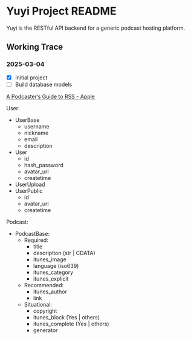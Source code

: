# Yuyi Project README

Yuyi is the RESTful API backend for a generic podcast hosting platform.

## Working Trace

### 2025-03-04

- [x] Initial project
- [ ] Build database models

[A Podcaster’s Guide to RSS - Apple](https://help.apple.com/itc/podcasts_connect/)

User:

- UserBase
    - username
    - nickname 
    - email
    - description
- User
    - id
    - hash_password
    - avatar_url
    - createtime
- UserUpload
- UserPublic
    - id
    - avatar_url
    - createtime

Podcast:

- PodcastBase:
    - Required:
        - title
        - description (str | CDATA)
        - itunes_image
        - language (iso639)
        - itunes_category
        - itunes_explicit
    - Recommended:
        - itunes_author
        - link
    - Situational:
        - copyright
        - itunes_block (Yes | others)
        - itunes_complete (Yes | others)
        - generator

